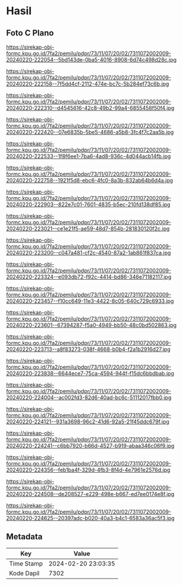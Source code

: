 # Hasil

## Foto C Plano

https://sirekap-obj-formc.kpu.go.id/7fa2/pemilu/pdpr/73/11/07/20/02/7311072002009-20240220-222054--5bd143de-0ba5-4016-8908-6d74c498d28c.jpg

https://sirekap-obj-formc.kpu.go.id/7fa2/pemilu/pdpr/73/11/07/20/02/7311072002009-20240220-222158--7f5dd4cf-2112-474e-bc7c-5b284ef73c6b.jpg

https://sirekap-obj-formc.kpu.go.id/7fa2/pemilu/pdpr/73/11/07/20/02/7311072002009-20240220-222310--d4545616-42c8-49b2-99a4-6855458f50f4.jpg

https://sirekap-obj-formc.kpu.go.id/7fa2/pemilu/pdpr/73/11/07/20/02/7311072002009-20240220-222420--07e6835b-5be5-4686-a5b8-3fc4f7c2aa5b.jpg

https://sirekap-obj-formc.kpu.go.id/7fa2/pemilu/pdpr/73/11/07/20/02/7311072002009-20240220-222533--1f8f6ee1-7ba6-4ad8-936c-4d044acb14fb.jpg

https://sirekap-obj-formc.kpu.go.id/7fa2/pemilu/pdpr/73/11/07/20/02/7311072002009-20240220-222758--1921f5d8-ebc6-4fc0-8a3b-832ab64b6d4a.jpg

https://sirekap-obj-formc.kpu.go.id/7fa2/pemilu/pdpr/73/11/07/20/02/7311072002009-20240220-222903--822e7c01-7601-4835-b5ec-210fd138df85.jpg

https://sirekap-obj-formc.kpu.go.id/7fa2/pemilu/pdpr/73/11/07/20/02/7311072002009-20240220-223021--ce1e21f5-ae59-48d7-854b-281830120f2c.jpg

https://sirekap-obj-formc.kpu.go.id/7fa2/pemilu/pdpr/73/11/07/20/02/7311072002009-20240220-223200--c047a481-cf2c-4540-87a2-1ab861f837ca.jpg

https://sirekap-obj-formc.kpu.go.id/7fa2/pemilu/pdpr/73/11/07/20/02/7311072002009-20240220-223324--e093db72-f92c-4414-bd86-346e71182117.jpg

https://sirekap-obj-formc.kpu.go.id/7fa2/pemilu/pdpr/73/11/07/20/02/7311072002009-20240220-223457--f10cc649-11e3-4422-8c05-640c729c6933.jpg

https://sirekap-obj-formc.kpu.go.id/7fa2/pemilu/pdpr/73/11/07/20/02/7311072002009-20240220-223601--67394287-f5a0-4949-bb50-48c0bd502863.jpg

https://sirekap-obj-formc.kpu.go.id/7fa2/pemilu/pdpr/73/11/07/20/02/7311072002009-20240220-223713--a8f83273-038f-4668-b0b4-f2a1b2916d27.jpg

https://sirekap-obj-formc.kpu.go.id/7fa2/pemilu/pdpr/73/11/07/20/02/7311072002009-20240220-223838--6644ece7-75ca-4594-944f-f15dc6bbdbab.jpg

https://sirekap-obj-formc.kpu.go.id/7fa2/pemilu/pdpr/73/11/07/20/02/7311072002009-20240220-224004--ac002fd3-82d6-40ad-bc6c-51112017fbb0.jpg

https://sirekap-obj-formc.kpu.go.id/7fa2/pemilu/pdpr/73/11/07/20/02/7311072002009-20240220-224121--931a3698-96c2-41d6-92a5-21f45ddc679f.jpg

https://sirekap-obj-formc.kpu.go.id/7fa2/pemilu/pdpr/73/11/07/20/02/7311072002009-20240220-224241--c6bb7920-b66d-4527-b919-abaa346c06f9.jpg

https://sirekap-obj-formc.kpu.go.id/7fa2/pemilu/pdpr/73/11/07/20/02/7311072002009-20240220-224356--feb1ba4f-329d-4fb3-8f4d-4e7961e2576d.jpg

https://sirekap-obj-formc.kpu.go.id/7fa2/pemilu/pdpr/73/11/07/20/02/7311072002009-20240220-224508--de208527-e229-498e-b667-ed7ee0174e8f.jpg

https://sirekap-obj-formc.kpu.go.id/7fa2/pemilu/pdpr/73/11/07/20/02/7311072002009-20240220-224625--20397adc-b020-40a3-b4c1-6583a36ac5f3.jpg


## Metadata

| Key        | Value               |
| ---------- | ------------------- |
| Time Stamp | 2024-02-20 23:03:35 |
| Kode Dapil | 7302                |



